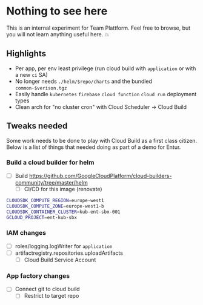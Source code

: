 # Nothing to see here

This is an internal experiment for Team Plattform.
Feel free to browse, but you will not learn anything useful here. :boom:

## Highlights

* Per app, per env least privilege (run cloud build with `application` or with a new `ci` SA)
* No longer needs `./helm/$repo/charts` and the bundled `common-$verison.tgz`
* Easily handle `kubernetes` `firebase` `cloud function` `cloud run` deployment types
* Clean arch for "no cluster cron" with Cloud Scheduler -> Cloud Build


## Tweaks needed

Some work needs to be done to play with Cloud Build as a first class citizen.
Below is a list of things that needed doing as part of a demo for Entur.

### Build a cloud builder for helm

- [ ] Build https://github.com/GoogleCloudPlatform/cloud-builders-community/tree/master/helm
  - [ ] CI/CD for this image (renovate)

```sh
CLOUDSDK_COMPUTE_REGION=europe-west1
CLOUDSDK_COMPUTE_ZONE=europe-west1-b
CLOUDSDK_CONTAINER_CLUSTER=kub-ent-sbx-001
GCLOUD_PROJECT=ent-kub-sbx
```
### IAM changes

- [ ] roles/logging.logWriter for `application`
- [ ] artifactregistry.repositories.uploadArtifacts
  - [ ] Cloud Build Service Account

### App factory changes

- [ ] Connect git to cloud build
  - [ ] Restrict to target repo

